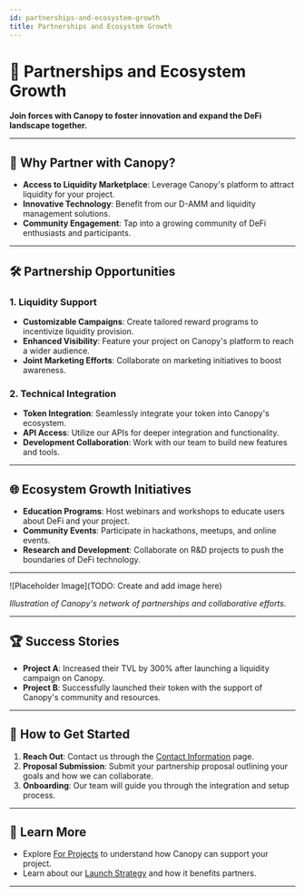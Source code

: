 ```yaml
---
id: partnerships-and-ecosystem-growth
title: Partnerships and Ecosystem Growth
---
```


# 🤝 Partnerships and Ecosystem Growth

**Join forces with Canopy to foster innovation and expand the DeFi landscape together.**

---

## 🌟 **Why Partner with Canopy?**

- **Access to Liquidity Marketplace**: Leverage Canopy's platform to attract liquidity for your project.
- **Innovative Technology**: Benefit from our D-AMM and liquidity management solutions.
- **Community Engagement**: Tap into a growing community of DeFi enthusiasts and participants.

---

## 🛠️ **Partnership Opportunities**

### **1. Liquidity Support**

- **Customizable Campaigns**: Create tailored reward programs to incentivize liquidity provision.
- **Enhanced Visibility**: Feature your project on Canopy's platform to reach a wider audience.
- **Joint Marketing Efforts**: Collaborate on marketing initiatives to boost awareness.

### **2. Technical Integration**

- **Token Integration**: Seamlessly integrate your token into Canopy's ecosystem.
- **API Access**: Utilize our APIs for deeper integration and functionality.
- **Development Collaboration**: Work with our team to build new features and tools.

---

## 🌐 **Ecosystem Growth Initiatives**

- **Education Programs**: Host webinars and workshops to educate users about DeFi and your project.
- **Community Events**: Participate in hackathons, meetups, and online events.
- **Research and Development**: Collaborate on R&D projects to push the boundaries of DeFi technology.

---

![Placeholder Image](TODO: Create and add image here)

*Illustration of Canopy's network of partnerships and collaborative efforts.*

---

## 🏆 **Success Stories**

- **Project A**: Increased their TVL by 300% after launching a liquidity campaign on Canopy.
- **Project B**: Successfully launched their token with the support of Canopy's community and resources.

---

## 🚀 **How to Get Started**

1. **Reach Out**: Contact us through the [Contact Information](../contact-us/contact-information) page.
2. **Proposal Submission**: Submit your partnership proposal outlining your goals and how we can collaborate.
3. **Onboarding**: Our team will guide you through the integration and setup process.

---

## 📖 **Learn More**

- Explore [For Projects](../getting-started/for-projects) to understand how Canopy can support your project.
- Learn about our [Launch Strategy](launch-strategy) and how it benefits partners.

---
